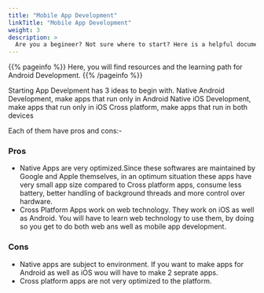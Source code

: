 ```yaml
---
title: "Mobile App Development"
linkTitle: "Mobile App Development"
weight: 3
description: >
  Are you a begineer? Not sure where to start? Here is a helpful documentation for you
---
```


{{% pageinfo %}}
Here, you will find resources and the learning path for Android Development.
{{% /pageinfo %}}

Starting App Develpment has 3 ideas to begin with.
Native Android Development, make apps that run only in Android
Native iOS Development, make apps that run only in iOS
Cross platform, make apps that run in both devices

Each of them have pros and cons:-
### Pros
  - Native Apps are very optimized.Since these softwares are maintained by Google and Apple themselves, in an optimum situation these apps have very small app size compared to Cross platform apps, consume less battery, better handling of background threads and more control over hardware.
  - Cross Platform Apps work on web technology. They work on iOS as well as Android. You will have to learn web technology to use them, by doing so you get to do both web ans well as mobile app development.
  
### Cons
  - Native apps are subject to environment. If you want to make apps for Android as well as iOS wou will have to make 2 seprate apps.
  - Cross platform apps are not very optimized to the platform.